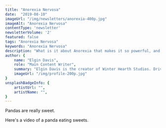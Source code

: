 ```yaml
---
title: "Anorexia Nervosa"
date:  "2019-08-10"
imageUrl: "/img/newsletters/anorexia-400p.jpg"
imageAlt: "Anorexia Nervosa"
contentType: 'newsletter'
newsletterVolume: '2'
featured: false
tags: "Anorexia Nervosa"
keywords: "Anorexia Nervosa"
description: "What is it about Anorexia that makes it so powerful, and how does it work?"
author: {
    name: "Elgin Davis",
    role: "Main Content Writer",
    summary: "Elgin Davis is the creator of Winter Hearth Studios. Driven by a passionate spirit and boundless curiosity, Davis' work seeks to explore the depths of humanity and what it might look like to live a hyper-meaningful existence here on earth.",
    imageUrl: "/img/profile-200p.jpg" 
}
unsplashBadgeInfo: {
    artistUrl: "",
    artistName: "",
}
---
```


Pandas are really sweet.

Here's a video of a panda eating sweets.

